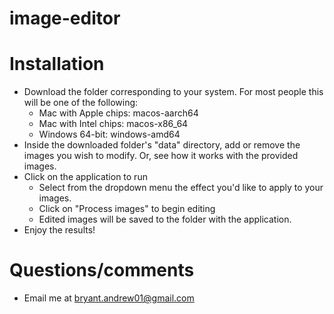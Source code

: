 # image-editor

# Installation

- Download the folder corresponding to your system. For most people this will be one of the following:
    - Mac with Apple chips: macos-aarch64
    - Mac with Intel chips: macos-x86_64
    - Windows 64-bit: windows-amd64
- Inside the downloaded folder's "data" directory, add or remove the images you wish to modify. Or, see how it works with the provided images.
- Click on the application to run 
	- Select from the dropdown menu the effect you'd like to apply to your images. 
	- Click on "Process images" to begin editing
	- Edited images will be saved to the folder with the application.
- Enjoy the results!

# Questions/comments

- Email me at bryant.andrew01@gmail.com


